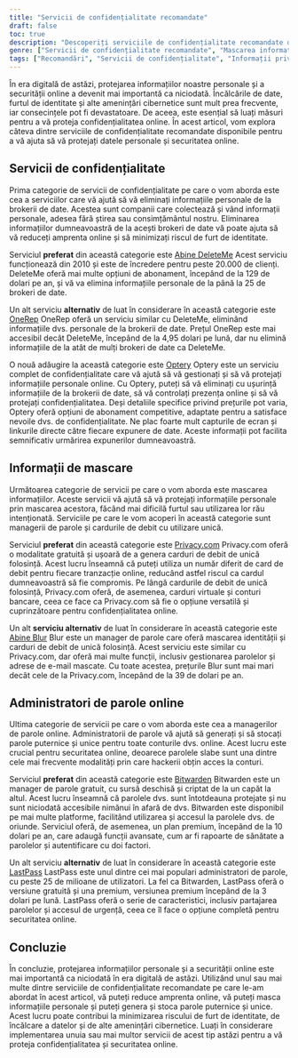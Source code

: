 ```yaml
---
title: "Servicii de confidențialitate recomandate"
draft: false
toc: true
description: "Descoperiți serviciile de confidențialitate recomandate de SimeonOnSecurity pentru a vă proteja datele personale și securitatea online. Aflați despre serviciile de eliminare a informațiilor personale de la brokerii de date, de mascare a informațiilor și de gestionare a parolelor. Găsiți opțiuni de încredere pentru confidențialitatea online și reduceți riscul de furt de identitate și de încălcare a datelor."
genre: ["Servicii de confidențialitate recomandate", "Mascarea informațiilor", "Managerii de parole online", "Eliminarea brokerului de date", "Abine DeleteMe", "OneRep", "Optery", "Abine Blur", "Confidențialitate.com", "Bitwarden", "LastPass", "Securitate online", "Protecția identității", "Protecția datelor"]
tags: ["Recomandări", "Servicii de confidențialitate", "Informații privind mascarea", "Managerii de parole online", "Brokeri de date", "Abine DeleteMe", "OneRep", "Optery", "Abine Blur", "Confidențialitate.com", "Bitwarden", "LastPass", "Securitate online", "Protecția împotriva furtului de identitate", "Încălcări de date", "Protecția datelor cu caracter personal", "Securitate digitală", "Amenințări cibernetice", "Protecția identității", "Confidențialitatea online", "Parole puternice", "Confidențialitatea datelor"]
---
```

 În era digitală de astăzi, protejarea informațiilor noastre personale și a securității online a devenit mai importantă ca niciodată. Încălcările de date, furtul de identitate și alte amenințări cibernetice sunt mult prea frecvente, iar consecințele pot fi devastatoare. De aceea, este esențial să luați măsuri pentru a vă proteja confidențialitatea online. În acest articol, vom explora câteva dintre serviciile de confidențialitate recomandate disponibile pentru a vă ajuta să vă protejați datele personale și securitatea online.

## Servicii de confidențialitate

Prima categorie de servicii de confidențialitate pe care o vom aborda este cea a serviciilor care vă ajută să vă eliminați informațiile personale de la brokerii de date. Acestea sunt companii care colectează și vând informații personale, adesea fără știrea sau consimțământul nostru. Eliminarea informațiilor dumneavoastră de la acești brokeri de date vă poate ajuta să vă reduceți amprenta online și să minimizați riscul de furt de identitate.

Serviciul **preferat** din această categorie este [Abine DeleteMe](https://joindeleteme.com/refer?coupon=RFR-40867-7DWHR4) Acest serviciu funcționează din 2010 și este de încredere pentru peste 20.000 de clienți. DeleteMe oferă mai multe opțiuni de abonament, începând de la 129 de dolari pe an, și vă va elimina informațiile personale de la până la 25 de brokeri de date.

Un alt serviciu **alternativ** de luat în considerare în această categorie este [OneRep](https://onerep.com) OneRep oferă un serviciu similar cu DeleteMe, eliminând informațiile dvs. personale de la brokerii de date. Prețul OneRep este mai accesibil decât DeleteMe, începând de la 4,95 dolari pe lună, dar nu elimină informațiile de la atât de mulți brokeri de date ca DeleteMe.

O nouă adăugire la această categorie este [Optery](https://app.optery.com/) Optery este un serviciu complet de confidențialitate care vă ajută să vă gestionați și să vă protejați informațiile personale online. Cu Optery, puteți să vă eliminați cu ușurință informațiile de la brokerii de date, să vă controlați prezența online și să vă protejați confidențialitatea. Deși detaliile specifice privind prețurile pot varia, Optery oferă opțiuni de abonament competitive, adaptate pentru a satisface nevoile dvs. de confidențialitate. Ne plac foarte mult capturile de ecran și linkurile directe către fiecare expunere de date. Aceste informații pot facilita semnificativ urmărirea expunerilor dumneavoastră.

## Informații de mascare

Următoarea categorie de servicii pe care o vom aborda este mascarea informațiilor. Aceste servicii vă ajută să vă protejați informațiile personale prin mascarea acestora, făcând mai dificilă furtul sau utilizarea lor rău intenționată. Serviciile pe care le vom acoperi în această categorie sunt managerii de parole și cardurile de debit cu utilizare unică.

Serviciul **preferat** din această categorie este [Privacy.com](https://privacy.com/join/SU86Y) Privacy.com oferă o modalitate gratuită și ușoară de a genera carduri de debit de unică folosință. Acest lucru înseamnă că puteți utiliza un număr diferit de card de debit pentru fiecare tranzacție online, reducând astfel riscul ca cardul dumneavoastră să fie compromis. Pe lângă cardurile de debit de unică folosință, Privacy.com oferă, de asemenea, carduri virtuale și conturi bancare, ceea ce face ca Privacy.com să fie o opțiune versatilă și cuprinzătoare pentru confidențialitatea online.

Un alt **serviciu alternativ** de luat în considerare în această categorie este [Abine Blur](https://dnt.abine.com/#/ref_register/pC8ZbvQtt) Blur este un manager de parole care oferă mascarea identității și carduri de debit de unică folosință. Acest serviciu este similar cu Privacy.com, dar oferă mai multe funcții, inclusiv gestionarea parolelor și adrese de e-mail mascate. Cu toate acestea, prețurile Blur sunt mai mari decât cele de la Privacy.com, începând de la 39 de dolari pe an.

## Administratori de parole online

Ultima categorie de servicii pe care o vom aborda este cea a managerilor de parole online. Administratorii de parole vă ajută să generați și să stocați parole puternice și unice pentru toate conturile dvs. online. Acest lucru este crucial pentru securitatea online, deoarece parolele slabe sunt una dintre cele mai frecvente modalități prin care hackerii obțin acces la conturi.

Serviciul **preferat** din această categorie este [Bitwarden](https://bitwarden.com) Bitwarden este un manager de parole gratuit, cu sursă deschisă și criptat de la un capăt la altul. Acest lucru înseamnă că parolele dvs. sunt întotdeauna protejate și nu sunt niciodată accesibile nimănui în afară de dvs. Bitwarden este disponibil pe mai multe platforme, facilitând utilizarea și accesul la parolele dvs. de oriunde. Serviciul oferă, de asemenea, un plan premium, începând de la 10 dolari pe an, care adaugă funcții avansate, cum ar fi rapoarte de sănătate a parolelor și autentificare cu doi factori.

Un alt serviciu **alternativ** de luat în considerare în această categorie este [LastPass](https://www.lastpass.com/) LastPass este unul dintre cei mai populari administratori de parole, cu peste 25 de milioane de utilizatori. La fel ca Bitwarden, LastPass oferă o versiune gratuită și una premium, versiunea premium începând de la 3 dolari pe lună. LastPass oferă o serie de caracteristici, inclusiv partajarea parolelor și accesul de urgență, ceea ce îl face o opțiune completă pentru securitatea online.

## Concluzie

În concluzie, protejarea informațiilor personale și a securității online este mai importantă ca niciodată în era digitală de astăzi. Utilizând unul sau mai multe dintre serviciile de confidențialitate recomandate pe care le-am abordat în acest articol, vă puteți reduce amprenta online, vă puteți masca informațiile personale și puteți genera și stoca parole puternice și unice. Acest lucru poate contribui la minimizarea riscului de furt de identitate, de încălcare a datelor și de alte amenințări cibernetice. Luați în considerare implementarea unuia sau mai multor servicii de acest tip astăzi pentru a vă proteja confidențialitatea și securitatea online.

